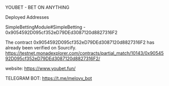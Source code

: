 YOUBET - BET ON ANYTHING

Deployed Addresses

SimpleBettingModule#SimpleBetting - 0x9054592D095cf352eD79DEd3087120d8827316F2

The contract 0x9054592D095cf352eD79DEd3087120d8827316F2 has already been verified on Sourcify.
https://testnet.monadexplorer.com/contracts/partial_match/10143/0x9054592D095cf352eD79DEd3087120d8827316F2/

website: https://www.youbet.fun/

TELEGRAM BOT: https://t.me/melovv_bot
